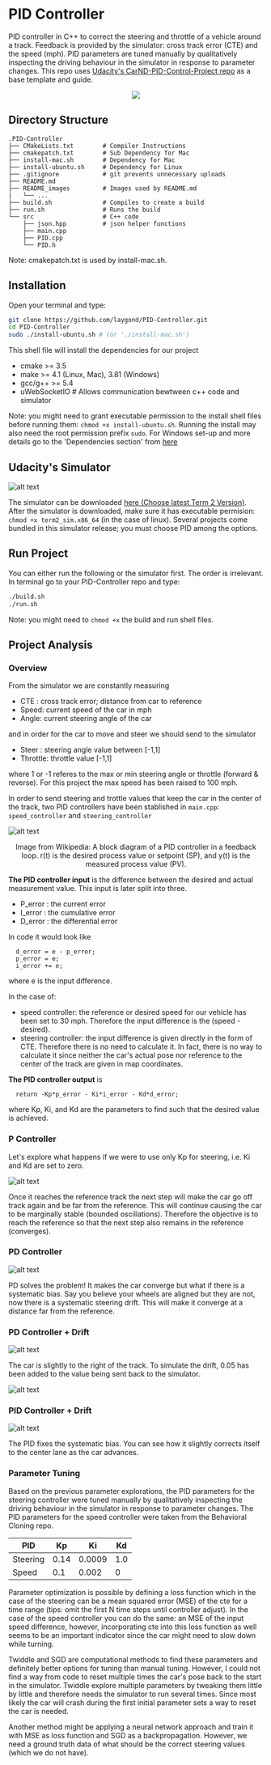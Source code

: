 # PID Controller
 PID controller in C++ to correct the steering and throttle of a vehicle around a track. Feedback is provided by the simulator: cross track error (CTE) and the speed (mph). PID parameters are tuned manually by qualitatively inspecting the driving behaviour in the simulator in response to parameter changes. This repo uses [Udacity's CarND-PID-Control-Project repo](https://github.com/udacity/CarND-PID-Control-Project) as a base template and guide.

<p align="center"> 
  <img src="./README_images/pid_controller.gif">
</p>

[//]: # (List of Images used in this README.md)
[image1]: ./README_images/pid_sim.png "Simulator"
[image2]: ./README_images/pid_graph.png "PID Diagram"
[image3]: ./README_images/p_control.gif "P Controller"
[image4]: ./README_images/pd_control.gif "PD Controller"
[image5]: ./README_images/drift.png "Drift"
[image6]: ./README_images/pd_drift.gif "PD + Drift"
[image7]: ./README_images/pid_drift.gif "PID + Drift"

## Directory Structure
```
.PID-Controller
├── CMakeLists.txt        # Compiler Instructions
├── cmakepatch.txt        # Sub Dependency for Mac
├── install-mac.sh        # Dependency for Mac
├── install-ubuntu.sh     # Dependency for Linux
├── .gitignore            # git prevents unnecessary uploads
├── README.md
├── README_images         # Images used by README.md
|   └── ...
├── build.sh              # Compiles to create a build
├── run.sh                # Runs the build
└── src                   # C++ code
    ├── json.hpp          # json helper functions
    ├── main.cpp          
    ├── PID.cpp
    └── PID.h
```
Note: cmakepatch.txt is used by install-mac.sh. 

## Installation
Open your terminal and type:
```sh
git clone https://github.com/laygond/PID-Controller.git
cd PID-Controller
sudo ./install-ubuntu.sh # (or './install-mac.sh')
```
This shell file will install the dependencies for our project
- cmake >= 3.5
- make >= 4.1 (Linux, Mac), 3.81 (Windows)
- gcc/g++ >= 5.4
- uWebSocketIO  # Allows communication bewtween c++ code and simulator

Note: you might need to grant executable permission to the install shell files before running them: `chmod +x install-ubuntu.sh`. Running the install may also need the root permission prefix `sudo`. For Windows set-up and more details go to the 'Dependencies section' from [here](https://github.com/udacity/CarND-PID-Control-Project)

## Udacity's Simulator

![alt text][image1]

The simulator can be downloaded [here (Choose latest Term 2 Version)](https://github.com/udacity/self-driving-car-sim/releases). After the simulator is downloaded, make sure it has executable permision: `chmod +x term2_sim.x86_64` (in the case of linux). Several projects come bundled in this simulator release; you must choose PID among the options.

## Run Project
You can either run the following or the simulator first. The order is irrelevant. In terminal go to your PID-Controller repo and type:
```sh
./build.sh
./run.sh
```
Note: you might need to `chmod +x` the build and run shell files.

## Project Analysis
### Overview
From the simulator we are constantly measuring
- CTE  : cross track error; distance from car to reference
- Speed: current speed of the car in mph
- Angle: current steering angle of the car

and in order for the car to move and steer we should send to the simulator
- Steer   : steering angle value between [-1,1]
- Throttle: throttle value [-1,1]

where 1 or -1 referes to the max or min steering angle or throttle (forward & reverse). For this project the max speed has been raised to 100 mph.

In order to send steering and trottle values that keep the car in the center of the track, two PID controllers have been stablished in `main.cpp`: `speed_controller` and `steering_controller`

![alt text][image2]
<p align="center"> 
Image from Wikipedia: A block diagram of a PID controller in a feedback loop. r(t) is the desired process value or setpoint (SP), and y(t) is the measured process value (PV).
</p> 

<b>The PID controller input</b> is the difference between the desired and actual measurement value. This input is later split into three. 
- P_error : the current error
- I_error : the cumulative error
- D_error : the differential error

In code it would look like
```
  d_error = e - p_error;
  p_error = e;
  i_error += e;
```
where e is the input difference.

In the case of:
- speed controller: the reference or desired speed for our vehicle has been set to 30 mph. Therefore the input difference is the (speed - desired).
- steering controller: the input difference is given directly in the form of CTE. Therefore there is no need to calculate it. In fact, there is no way to calculate it since neither the car's actual pose nor reference to the center of the track are given in map coordinates.

<b>The PID controller output</b> is 
```
  return -Kp*p_error - Ki*i_error - Kd*d_error;
```
where Kp, Ki, and Kd are the parameters to find such that the desired value is achieved.

### P Controller
Let's explore what happens if we were to use only Kp for steering, i.e. Ki and Kd are set to zero.

![alt text][image3]

Once it reaches the reference track the next step will make the car go off track again and be far from the reference. This will continue causing the car to be marginally stable  (bounded oscillations). Therefore the objective is to reach the reference so that the next step also remains in the reference (converges).

### PD Controller
![alt text][image4]

PD solves the problem! It makes the car converge but what if there is a systematic bias. Say you believe your wheels are aligned but they are not, now there is a systematic steering drift. This will make it converge at a distance far from the reference.

### PD Controller + Drift
![alt text][image6]

The car is slightly to the right of the track. To simulate the drift, 0.05 has been added to the value being sent back to the simulator. 

![alt text][image5]

### PID Controller + Drift

![alt text][image7]

The PID fixes the systematic bias. You can see how it slightly corrects itself to the center lane as the car advances.

### Parameter Tuning
Based on the previous parameter explorations, the PID parameters for the steering controller were tuned manually by qualitatively inspecting the driving behaviour in the simulator in response to parameter changes. The PID parameters for the speed controller were taken from the Behavioral Cloning repo. 

|   PID    |   Kp   |   Ki   |   Kd   |
| -------- | ------ | ------ | ------ |
| Steering | 0.14	  | 0.0009 | 1.0    |
| Speed    | 0.1	  | 0.002	 |	0	    |

Parameter optimization is possible by defining a loss function which in the case of the steering can be a mean squared error (MSE) of the cte for a time range (tips: omit the first N time steps until controller adjust). In the case of the speed controller you can do the same: an MSE of the input speed difference, however, incorporating cte into this loss function as well seems to be an important indicator since the car might need to slow down while turning. 

Twiddle and SGD are computational methods to find these parameters and definitely better options for tuning than manual tuning. However, I could not find a way from code to reset multiple times the car's pose back to the start in the simulator. Twiddle explore multiple parameters by tweaking them little by little and therefore needs the simulator to run several times. Since most likely the car will crash during the first initial parameter sets a way to reset the car is needed.

Another method might be applying a neural network approach and train it with MSE as loss function and SGD as a backpropagation. However, we need a ground truth data of what should be the correct steering values (which we do not have).